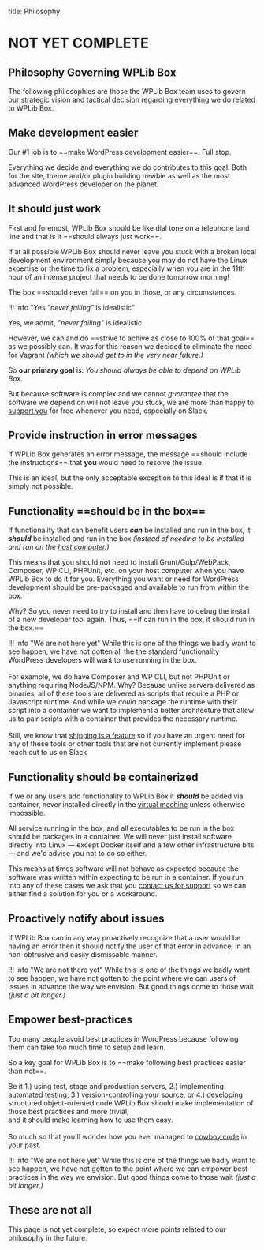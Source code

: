 title: Philosophy

# NOT YET COMPLETE
## Philosophy Governing WPLib Box

The following philosophies are those the WPLib Box team uses to govern our strategic vision and tactical decision 
regarding everything we do related to WPLib Box.  

## Make development easier   

Our #1 job is to ==make WordPress development easier==. Full stop.

Everything we decide and everything we do contributes to this goal.  Both for the site, theme and/or plugin 
building newbie as well as the most advanced WordPress developer on the planet.

## It should just work 

First and foremost, WPLib Box should be like dial tone on a telephone land line and that is it 
==should always just work==.  

If at all possible WPLib Box should never leave you stuck with a broken local development environment simply 
because you may do not have the Linux expertise or the time to fix a problem, especially when you are in the 
11th hour of an intense project that needs to be done tomorrow morning! 

The box ==should never fail== on you in those, or any circumstances.   

!!! info "Yes _"never failing"_ is idealistic" 
    <p>Yes, we admit, _"never failing"_ is idealistic.</p> 
    <p>However, we can and do ==strive to achive as close to 100% of that goal== as we possibly can. It was for 
    this reason we decided to eliminate the need for Vagrant _(which we should get to in the very near future.)_</p> 
    <p>So **our primary goal** is: _You should always be able to depend on WPLib Box._</p>
    <p>But because software is complex and we cannot _guarantee_ that the software we depend on 
    will not leave you stuck, we are more than happy to [support you](/support/) for free whenever you need, 
    especially on Slack.</p>   


## Provide instruction in error messages  

If WPLib Box generates an error message, the message ==should include the instructions== that **you** would need 
to resolve the issue.  

This is an ideal, but the only acceptable exception to this ideal is if that it is simply not possible.

## Functionality ==should be in the box== 

If functionality that can benefit users _**can**_ be installed and run in the box, it _**should**_ be installed and 
run in the box _(instead of needing to be installed and run on the [host computer](/glossary#host-machine).)_

This means that you should not need to install Grunt/Gulp/WebPack, Composer, WP CLI, PHPUnit, etc. on your host 
 computer when you have WPLib Box to do it for you. Everything you want or need for WordPress development should be
  pre-packaged and available  to run from within the box.    

Why? So you never need to try to install and then have to debug the install of a new developer tool again. 
Thus, ==if can run in the box, it should run in the box.==

!!! info "We are not here yet"
    While this is one of the things we badly want to see happen, we have not gotten all the the standard functionality
    WordPress developers will want to use running in the box.<br><br> 
    For example, we do have Composer and WP CLI, but not PHPUnit or anything requiring NodeJS/NPM. Why? Because unlike 
    servers delivered as binaries, all of these tools are delivered as scripts that require a PHP or Javascript 
    runtime. And while we _could_ package the runtime with their script into a container we want to implement a better 
    architecture that allow us to pair scripts with a container that provides the necessary runtime.<br><br>
    Still, we know that [shipping is a feature](https://a16z.com/2014/04/16/shipping-is-a-feature-some-guiding-principals-for-people-that-build-things/) 
    so if you have an urgent need for any of these tools or other tools that are not currently implement please reach
    out to us on Slack 
    

## Functionality should be containerized 

If we or any users add functionality to WPLib Box it _**should**_ be added via container, never installed directly 
in the [virtual machine](/glossary/#virtual-Machine) unless otherwise impossible.

All service running in the box, and all executables to be run in the box should be packages in a container. We will 
never just install software directly into Linux &mdash; except Docker itself and a few other infrastructure bits &mdash; 
and we'd advise you not to do so either.

This means at times software will not behave as expected because the software was written within expecting to be 
run in a container. If you run into any of these cases we ask that you [contact us for support](/support/) so we 
can either find a solution for you or a workaround. 


## Proactively notify about issues 

If WPLib Box can in any way proactively recognize that a user would be having an error then it should notify the 
user of that error in advance, in an non-obtrusive and easily dismissable manner.

!!! info "We are not there yet"
    While this is one of the things we badly want to see happen, we have not gotten to the point where we 
    can users of issues in advance the way we envision. But good things come to those wait _(just a bit longer.)_  

## Empower best-practices   

Too many people avoid best practices in WordPress because following them can take too much time to setup and learn. 

So a key goal for WPLib Box is to ==make following best practices easier than not==. 

Be it 1.) using test, stage and production servers, 2.) implementing automated testing, 
3.) version-controlling your source, or 4.) developing structured object-oriented code 
WPLib Box should make implementation of those best practices and more trivial,  
and it should make learning how to use them easy. <br><br>
So much so that you'll wonder how you ever managed to 
[cowboy code](https://brudtkuhl.com/cowboy-coding-to-professional-developer-wckc-2015/) in your past.

!!! info "We are not here yet"
    While this is one of the things we badly want to see happen, we have not gotten to the point where we 
    can empower best practices in the way we envision. But good things come to those wait _(just a bit longer.)_  


## These are not all

This page is not yet complete, so expect more points related to our philosophy in the future. 
